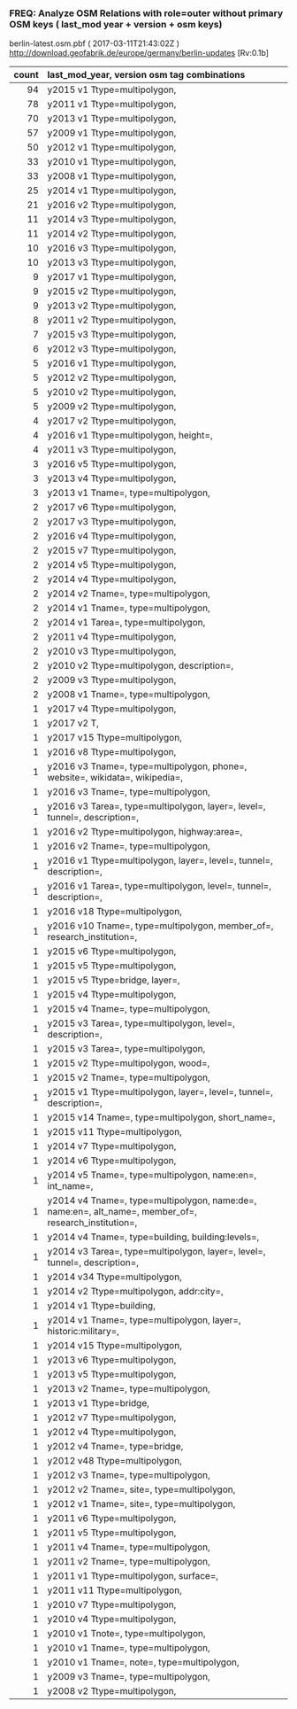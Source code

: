 
### FREQ: Analyze OSM Relations with role=outer without primary OSM keys ( last_mod year + version + osm keys)
berlin-latest.osm.pbf ( 2017-03-11T21:43:02Z ) http://download.geofabrik.de/europe/germany/berlin-updates [Rv:0.1b]
 
|  count  |  last_mod_year, version osm tag combinations 
|  -----: | :--------------------------------------
|     94  |  y2015 v1 Ttype=multipolygon, 
|     78  |  y2011 v1 Ttype=multipolygon, 
|     70  |  y2013 v1 Ttype=multipolygon, 
|     57  |  y2009 v1 Ttype=multipolygon, 
|     50  |  y2012 v1 Ttype=multipolygon, 
|     33  |  y2010 v1 Ttype=multipolygon, 
|     33  |  y2008 v1 Ttype=multipolygon, 
|     25  |  y2014 v1 Ttype=multipolygon, 
|     21  |  y2016 v2 Ttype=multipolygon, 
|     11  |  y2014 v3 Ttype=multipolygon, 
|     11  |  y2014 v2 Ttype=multipolygon, 
|     10  |  y2016 v3 Ttype=multipolygon, 
|     10  |  y2013 v3 Ttype=multipolygon, 
|      9  |  y2017 v1 Ttype=multipolygon, 
|      9  |  y2015 v2 Ttype=multipolygon, 
|      9  |  y2013 v2 Ttype=multipolygon, 
|      8  |  y2011 v2 Ttype=multipolygon, 
|      7  |  y2015 v3 Ttype=multipolygon, 
|      6  |  y2012 v3 Ttype=multipolygon, 
|      5  |  y2016 v1 Ttype=multipolygon, 
|      5  |  y2012 v2 Ttype=multipolygon, 
|      5  |  y2010 v2 Ttype=multipolygon, 
|      5  |  y2009 v2 Ttype=multipolygon, 
|      4  |  y2017 v2 Ttype=multipolygon, 
|      4  |  y2016 v1 Ttype=multipolygon, height=, 
|      4  |  y2011 v3 Ttype=multipolygon, 
|      3  |  y2016 v5 Ttype=multipolygon, 
|      3  |  y2013 v4 Ttype=multipolygon, 
|      3  |  y2013 v1 Tname=, type=multipolygon, 
|      2  |  y2017 v6 Ttype=multipolygon, 
|      2  |  y2017 v3 Ttype=multipolygon, 
|      2  |  y2016 v4 Ttype=multipolygon, 
|      2  |  y2015 v7 Ttype=multipolygon, 
|      2  |  y2014 v5 Ttype=multipolygon, 
|      2  |  y2014 v4 Ttype=multipolygon, 
|      2  |  y2014 v2 Tname=, type=multipolygon, 
|      2  |  y2014 v1 Tname=, type=multipolygon, 
|      2  |  y2014 v1 Tarea=, type=multipolygon, 
|      2  |  y2011 v4 Ttype=multipolygon, 
|      2  |  y2010 v3 Ttype=multipolygon, 
|      2  |  y2010 v2 Ttype=multipolygon, description=, 
|      2  |  y2009 v3 Ttype=multipolygon, 
|      2  |  y2008 v1 Tname=, type=multipolygon, 
|      1  |  y2017 v4 Ttype=multipolygon, 
|      1  |  y2017 v2 T, 
|      1  |  y2017 v15 Ttype=multipolygon, 
|      1  |  y2016 v8 Ttype=multipolygon, 
|      1  |  y2016 v3 Tname=, type=multipolygon, phone=, website=, wikidata=, wikipedia=, 
|      1  |  y2016 v3 Tname=, type=multipolygon, 
|      1  |  y2016 v3 Tarea=, type=multipolygon, layer=, level=, tunnel=, description=, 
|      1  |  y2016 v2 Ttype=multipolygon, highway:area=, 
|      1  |  y2016 v2 Tname=, type=multipolygon, 
|      1  |  y2016 v1 Ttype=multipolygon, layer=, level=, tunnel=, description=, 
|      1  |  y2016 v1 Tarea=, type=multipolygon, level=, tunnel=, description=, 
|      1  |  y2016 v18 Ttype=multipolygon, 
|      1  |  y2016 v10 Tname=, type=multipolygon, member_of=, research_institution=, 
|      1  |  y2015 v6 Ttype=multipolygon, 
|      1  |  y2015 v5 Ttype=multipolygon, 
|      1  |  y2015 v5 Ttype=bridge, layer=, 
|      1  |  y2015 v4 Ttype=multipolygon, 
|      1  |  y2015 v4 Tname=, type=multipolygon, 
|      1  |  y2015 v3 Tarea=, type=multipolygon, level=, description=, 
|      1  |  y2015 v3 Tarea=, type=multipolygon, 
|      1  |  y2015 v2 Ttype=multipolygon, wood=, 
|      1  |  y2015 v2 Tname=, type=multipolygon, 
|      1  |  y2015 v1 Ttype=multipolygon, layer=, level=, tunnel=, description=, 
|      1  |  y2015 v14 Tname=, type=multipolygon, short_name=, 
|      1  |  y2015 v11 Ttype=multipolygon, 
|      1  |  y2014 v7 Ttype=multipolygon, 
|      1  |  y2014 v6 Ttype=multipolygon, 
|      1  |  y2014 v5 Tname=, type=multipolygon, name:en=, int_name=, 
|      1  |  y2014 v4 Tname=, type=multipolygon, name:de=, name:en=, alt_name=, member_of=, research_institution=, 
|      1  |  y2014 v4 Tname=, type=building, building:levels=, 
|      1  |  y2014 v3 Tarea=, type=multipolygon, layer=, level=, tunnel=, description=, 
|      1  |  y2014 v34 Ttype=multipolygon, 
|      1  |  y2014 v2 Ttype=multipolygon, addr:city=, 
|      1  |  y2014 v1 Ttype=building, 
|      1  |  y2014 v1 Tname=, type=multipolygon, layer=, historic:military=, 
|      1  |  y2014 v15 Ttype=multipolygon, 
|      1  |  y2013 v6 Ttype=multipolygon, 
|      1  |  y2013 v5 Ttype=multipolygon, 
|      1  |  y2013 v2 Tname=, type=multipolygon, 
|      1  |  y2013 v1 Ttype=bridge, 
|      1  |  y2012 v7 Ttype=multipolygon, 
|      1  |  y2012 v4 Ttype=multipolygon, 
|      1  |  y2012 v4 Tname=, type=bridge, 
|      1  |  y2012 v48 Ttype=multipolygon, 
|      1  |  y2012 v3 Tname=, type=multipolygon, 
|      1  |  y2012 v2 Tname=, site=, type=multipolygon, 
|      1  |  y2012 v1 Tname=, site=, type=multipolygon, 
|      1  |  y2011 v6 Ttype=multipolygon, 
|      1  |  y2011 v5 Ttype=multipolygon, 
|      1  |  y2011 v4 Tname=, type=multipolygon, 
|      1  |  y2011 v2 Tname=, type=multipolygon, 
|      1  |  y2011 v1 Ttype=multipolygon, surface=, 
|      1  |  y2011 v11 Ttype=multipolygon, 
|      1  |  y2010 v7 Ttype=multipolygon, 
|      1  |  y2010 v4 Ttype=multipolygon, 
|      1  |  y2010 v1 Tnote=, type=multipolygon, 
|      1  |  y2010 v1 Tname=, type=multipolygon, 
|      1  |  y2010 v1 Tname=, note=, type=multipolygon, 
|      1  |  y2009 v3 Tname=, type=multipolygon, 
|      1  |  y2008 v2 Ttype=multipolygon, 
 
